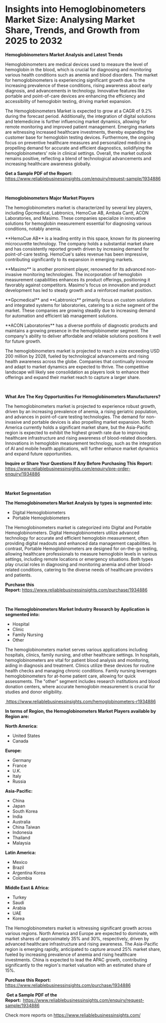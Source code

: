<p><h1>Insights into Hemoglobinometers Market Size: Analysing Market Share, Trends, and Growth from 2025 to 2032</h1></p><p><strong>Hemoglobinometers Market Analysis and Latest Trends</strong></p>
<p><p>Hemoglobinometers are medical devices used to measure the level of hemoglobin in the blood, which is crucial for diagnosing and monitoring various health conditions such as anemia and blood disorders. The market for hemoglobinometers is experiencing significant growth due to the increasing prevalence of these conditions, rising awareness about early diagnosis, and advancements in technology. Innovative features like portable and point-of-care devices are enhancing the efficiency and accessibility of hemoglobin testing, driving market expansion.</p><p>The Hemoglobinometers Market is expected to grow at a CAGR of 9.2% during the forecast period. Additionally, the integration of digital solutions and telemedicine is further influencing market dynamics, allowing for remote monitoring and improved patient management. Emerging markets are witnessing increased healthcare investments, thereby expanding the customer base for hemoglobin testing devices. Furthermore, the ongoing focus on preventive healthcare measures and personalized medicine is propelling demand for accurate and efficient diagnostics, solidifying the hemoglobinometers' role in clinical settings. Overall, the market outlook remains positive, reflecting a blend of technological advancements and increasing healthcare awareness globally.</p></p>
<p><strong>Get a Sample PDF of the Report:&nbsp;</strong> <a href="https://www.reliablebusinessinsights.com/enquiry/request-sample/1934886?utm_campaign=2242&utm_medium=2&utm_source=Github&utm_content=ia&utm_term=03032025&utm_id=hemoglobinometers">https://www.reliablebusinessinsights.com/enquiry/request-sample/1934886</a></p>
<p>&nbsp;</p>
<p><strong>Hemoglobinometers Major Market Players</strong></p>
<p><p>The hemoglobinometers market is characterized by several key players, including Gpcmedical, Labtronics, HemoCue AB, Ambala Cantt, ACON Laboratories, and Masimo. These companies specialize in innovative solutions for hemoglobin measurement essential for diagnosing various conditions, notably anemia.</p><p>**HemoCue AB** is a leading entity in this space, known for its pioneering microcuvette technology. The company holds a substantial market share and has consistently reported growth driven by increasing demand for point-of-care testing. HemoCue's sales revenue has been impressive, contributing significantly to its expansion in emerging markets.</p><p>**Masimo** is another prominent player, renowned for its advanced non-invasive monitoring technologies. The incorporation of hemoglobin measurement capabilities enhances its product offerings, positioning it favorably against competitors. Masimo's focus on innovation and product development has led to steady growth and a reinforced market position.</p><p>**Gpcmedical** and **Labtronics** primarily focus on custom solutions and integrated systems for laboratories, catering to a niche segment of the market. These companies are growing steadily due to increasing demand for automation and efficient lab management solutions.</p><p>**ACON Laboratories** has a diverse portfolio of diagnostic products and maintains a growing presence in the hemoglobinometer segment. The company's ability to deliver affordable and reliable solutions positions it well for future growth.</p><p>The hemoglobinometers market is projected to reach a size exceeding USD 200 million by 2028, fueled by technological advancements and rising health awareness across the globe. Companies that continually innovate and adapt to market dynamics are expected to thrive. The competitive landscape will likely see consolidation as players look to enhance their offerings and expand their market reach to capture a larger share.</p></p>
<p>&nbsp;</p>
<p><strong>What Are The Key Opportunities For Hemoglobinometers Manufacturers?</strong></p>
<p><p>The hemoglobinometers market is projected to experience robust growth, driven by an increasing prevalence of anemia, a rising geriatric population, and advances in point-of-care testing technologies. The demand for non-invasive and portable devices is also propelling market expansion. North America currently holds a significant market share, but the Asia-Pacific region is expected to exhibit the highest growth rate due to improving healthcare infrastructure and rising awareness of blood-related disorders. Innovations in hemoglobin measurement technology, such as the integration of AI and mobile health applications, will further enhance market dynamics and expand future opportunities.</p></p>
<p><strong>Inquire or Share Your Questions If Any Before Purchasing This Report:</strong> <a href="https://www.reliablebusinessinsights.com/enquiry/pre-order-enquiry/1934886?utm_campaign=2242&utm_medium=2&utm_source=Github&utm_content=ia&utm_term=03032025&utm_id=hemoglobinometers">https://www.reliablebusinessinsights.com/enquiry/pre-order-enquiry/1934886</a></p>
<p>&nbsp;</p>
<p><strong>Market Segmentation</strong></p>
<p><strong>The Hemoglobinometers Market Analysis by types is segmented into:</strong></p>
<p><ul><li>Digital Hemoglobiometers</li><li>Portable Hemoglobiometers</li></ul></p>
<p><p>The Hemoglobinometers market is categorized into Digital and Portable Hemoglobinometers. Digital Hemoglobinometers utilize advanced technology for accurate and efficient hemoglobin measurement, often providing digital readouts and enhanced data management capabilities. In contrast, Portable Hemoglobinometers are designed for on-the-go testing, allowing healthcare professionals to measure hemoglobin levels in various settings, including remote locations or emergency situations. Both types play crucial roles in diagnosing and monitoring anemia and other blood-related conditions, catering to the diverse needs of healthcare providers and patients.</p></p>
<p><strong>Purchase this Report:&nbsp;</strong><a href="https://www.reliablebusinessinsights.com/purchase/1934886?utm_campaign=2242&utm_medium=2&utm_source=Github&utm_content=ia&utm_term=03032025&utm_id=hemoglobinometers">https://www.reliablebusinessinsights.com/purchase/1934886</a></p>
<p>&nbsp;</p>
<p><strong>The Hemoglobinometers Market Industry Research by Application is segmented into:</strong></p>
<p><ul><li>Hospital</li><li>Clinic</li><li>Family Nursing</li><li>Other</li></ul></p>
<p><p>The hemoglobinometers market serves various applications including hospitals, clinics, family nursing, and other healthcare settings. In hospitals, hemoglobinometers are vital for patient blood analysis and monitoring, aiding in diagnosis and treatment. Clinics utilize these devices for routine health checks and managing chronic conditions. Family nursing leverages hemoglobinometers for at-home patient care, allowing for quick assessments. The "other" segment includes research institutions and blood donation centers, where accurate hemoglobin measurement is crucial for studies and donor eligibility.</p></p>
<p><a href="https://www.reliablebusinessinsights.com/hemoglobinometers-r1934886?utm_campaign=2242&utm_medium=2&utm_source=Github&utm_content=ia&utm_term=03032025&utm_id=hemoglobinometers">&nbsp;https://www.reliablebusinessinsights.com/hemoglobinometers-r1934886</a></p>
<p><strong>In terms of Region, the Hemoglobinometers Market Players available by Region are:</strong></p>
<p>
    <p> <strong> North America: </strong>
        <ul>
            <li>United States</li>
            <li>Canada</li>
        </ul>
        </p> 
    <p> <strong> Europe: </strong>
        <ul>
            <li>Germany</li>
            <li>France</li>
            <li>U.K.</li>
            <li>Italy</li>
            <li>Russia</li>
        </ul>
        </p> 
    <p> <strong> Asia-Pacific: </strong>
        <ul>
            <li>China</li>
            <li>Japan</li>
            <li>South Korea</li>
            <li>India</li>
            <li>Australia</li>
            <li>China Taiwan</li>
            <li>Indonesia</li>
            <li>Thailand</li>
            <li>Malaysia</li>
        </ul>
        </p> 
    <p> <strong> Latin America: </strong>
        <ul>
            <li>Mexico</li>
            <li>Brazil</li>
            <li>Argentina Korea</li>
            <li>Colombia</li>
        </ul>
        </p> 
    <p> <strong> Middle East & Africa: </strong>
        <ul>
            <li>Turkey</li>
            <li>Saudi</li>
            <li>Arabia</li>
            <li>UAE</li>
            <li>Korea</li>
        </ul>
    </p>
    </p>
<p><p>The Hemoglobinometers market is witnessing significant growth across various regions. North America and Europe are expected to dominate, with market shares of approximately 35% and 30%, respectively, driven by advanced healthcare infrastructure and rising awareness. The Asia-Pacific region is emerging rapidly, anticipated to capture around 25% market share, fueled by increasing prevalence of anemia and rising healthcare investments. China is expected to lead the APAC growth, contributing significantly to the region's market valuation with an estimated share of 15%.</p></p>
<p><strong>Purchase this Report: </strong><a href="https://www.reliablebusinessinsights.com/purchase/1934886?utm_campaign=2242&utm_medium=2&utm_source=Github&utm_content=ia&utm_term=03032025&utm_id=hemoglobinometers">https://www.reliablebusinessinsights.com/purchase/1934886</a></p>
<p>&nbsp;<strong>Get a Sample PDF of the Report:&nbsp;&nbsp;</strong><a href="https://www.reliablebusinessinsights.com/enquiry/request-sample/1934886?utm_campaign=2242&utm_medium=2&utm_source=Github&utm_content=ia&utm_term=03032025&utm_id=hemoglobinometers">https://www.reliablebusinessinsights.com/enquiry/request-sample/1934886</a></p>
<p><strong></strong></p>
<p>Check more reports on <a href="https://www.reliablebusinessinsights.com/?utm_campaign=2242&utm_medium=2&utm_source=Github&utm_content=ia&utm_term=03032025&utm_id=hemoglobinometers">https://www.reliablebusinessinsights.com/</a></p>